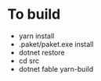 # To build

* yarn install
* .paket/paket.exe install
* dotnet restore
* cd src
* dotnet fable yarn-build
